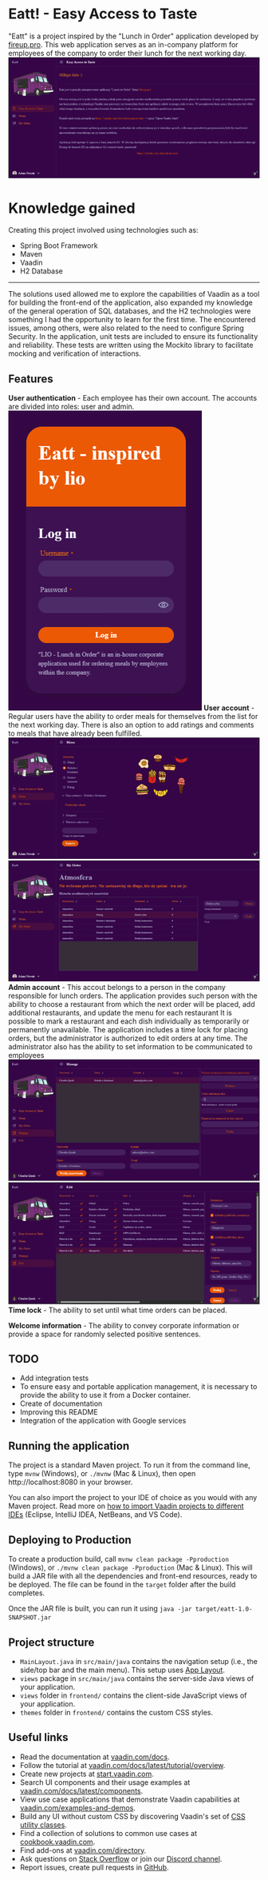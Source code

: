 # Eatt! - Easy Access to Taste

"Eatt" is a project inspired by the "Lunch in Order" application developed by [fireup.pro](https://fireup.pro). This web application serves as an in-company platform for employees of the company to order their lunch for the next working day.
![eatt](src/main/resources/eatt.png)

# Knowledge gained

Creating this project involved using technologies such as:
- Spring Boot Framework
- Maven
- Vaadin
- H2 Database
- --
The solutions used allowed me to explore the capabilities of Vaadin as a tool for building the front-end of the application, also expanded my knowledge of the general operation of SQL databases, and the H2 technologies were something I had the opportunity to learn for the first time. The encountered issues, among others, were also related to the need to configure Spring Security.
In the application, unit tests are included to ensure its functionality and reliability. These tests are written using the Mockito library to facilitate mocking and verification of interactions.

## Features

**User authentication** - Each employee has their own account. The accounts are divided into roles: user and admin.
<br>![login](src/main/resources/login.png)
**User account** - Regular users have the ability to order meals for themselves from the list for the next working day. There is also an option to add ratings and comments to meals that have already been fulfilled.
<br>![menu](src/main/resources/menu.png)
<br>![myOrder](src/main/resources/myOrder.png)
**Admin account** - This accout belongs to a person in the company responsible for lunch orders. The application provides such person with the ability to choose a restaurant from which the next order will be placed, add additional restaurants, and update the menu for each restaurant  It is possible to mark a restaurant and each dish individually as temporarily or permanently unavailable. The application includes a time lock for placing orders, but the administrator is authorized to edit orders at any time. The administrator also has the ability to set information to be communicated to employees
<br>![manage](src/main/resources/manage.png)
<br>![edit](src/main/resources/edit.png)
**Time lock** - The ability to set until what time orders can be placed.

**Welcome information** - The ability to convey corporate information or provide a space for randomly selected positive sentences.

## TODO

- Add integration tests
- To ensure easy and portable application management, it is necessary to provide the ability to use it from a Docker container.
- Create of documentation
- Improving this README
- Integration of the application with Google services

## Running the application

The project is a standard Maven project. To run it from the command line,
type `mvnw` (Windows), or `./mvnw` (Mac & Linux), then open
http://localhost:8080 in your browser.

You can also import the project to your IDE of choice as you would with any
Maven project. Read more on [how to import Vaadin projects to different IDEs](https://vaadin.com/docs/latest/guide/step-by-step/importing) (Eclipse, IntelliJ IDEA, NetBeans, and VS Code).

## Deploying to Production

To create a production build, call `mvnw clean package -Pproduction` (Windows),
or `./mvnw clean package -Pproduction` (Mac & Linux).
This will build a JAR file with all the dependencies and front-end resources,
ready to be deployed. The file can be found in the `target` folder after the build completes.

Once the JAR file is built, you can run it using
`java -jar target/eatt-1.0-SNAPSHOT.jar`

## Project structure

- `MainLayout.java` in `src/main/java` contains the navigation setup (i.e., the
  side/top bar and the main menu). This setup uses
  [App Layout](https://vaadin.com/docs/components/app-layout).
- `views` package in `src/main/java` contains the server-side Java views of your application.
- `views` folder in `frontend/` contains the client-side JavaScript views of your application.
- `themes` folder in `frontend/` contains the custom CSS styles.

## Useful links

- Read the documentation at [vaadin.com/docs](https://vaadin.com/docs).
- Follow the tutorial at [vaadin.com/docs/latest/tutorial/overview](https://vaadin.com/docs/latest/tutorial/overview).
- Create new projects at [start.vaadin.com](https://start.vaadin.com/).
- Search UI components and their usage examples at [vaadin.com/docs/latest/components](https://vaadin.com/docs/latest/components).
- View use case applications that demonstrate Vaadin capabilities at [vaadin.com/examples-and-demos](https://vaadin.com/examples-and-demos).
- Build any UI without custom CSS by discovering Vaadin's set of [CSS utility classes](https://vaadin.com/docs/styling/lumo/utility-classes). 
- Find a collection of solutions to common use cases at [cookbook.vaadin.com](https://cookbook.vaadin.com/).
- Find add-ons at [vaadin.com/directory](https://vaadin.com/directory).
- Ask questions on [Stack Overflow](https://stackoverflow.com/questions/tagged/vaadin) or join our [Discord channel](https://discord.gg/MYFq5RTbBn).
- Report issues, create pull requests in [GitHub](https://github.com/vaadin).
